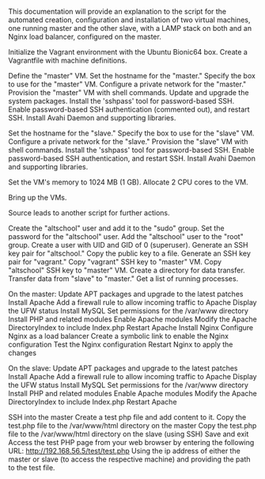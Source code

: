 This documentation will provide an explanation to the script for the automated creation, configuration and installation of two virtual machines, one running master and the other slave, with a LAMP stack on both and an Nginx load balancer, configured on the master.

Initialize the Vagrant environment with the Ubuntu Bionic64 box.
Create a Vagrantfile with machine
definitions.

Define the "master" VM.
Set the hostname for the "master."
Specify the box to use for the "master" VM.
Configure a private network for the "master."
Provision the "master" VM with shell commands.
Update and upgrade the system packages.
Install the 'sshpass' tool for password-based SSH.
Enable password-based SSH authentication (commented out), and restart SSH.
Install Avahi Daemon and supporting libraries.

Set the hostname for the "slave."
Specify the box to use for the "slave" VM.
Configure a private network for the "slave."
Provision the "slave" VM with shell commands.
Install the 'sshpass' tool for password-based SSH.
Enable password-based SSH authentication, and restart SSH.
Install Avahi Daemon and supporting libraries.

Set the VM's memory to 1024 MB (1 GB).
Allocate 2 CPU cores to the VM.

Bring up the VMs.

Source leads to another script for further actions.

Create the "altschool" user and add it to the "sudo" group.
Set the password for the "altschool" user.
Add the "altschool" user to the "root" group.
Create a user with UID and GID of 0 (superuser).
Generate an SSH key pair for "altschool."
Copy the public key to a file.
Generate an SSH key pair for "vagrant."
Copy "vagrant" SSH key to "master" VM.
Copy "altschool" SSH key to "master" VM.
Create a directory for data transfer.
Transfer data from "slave" to "master."
Get a list of running processes.

On the master:
Update APT packages and upgrade to the latest patches
Install Apache
Add a firewall rule to allow incoming traffic to Apache
Display the UFW status
Install MySQL
Set permissions for the /var/www directory
Install PHP and related modules
Enable Apache modules
Modify the Apache DirectoryIndex to include Index.php
Restart Apache
Install Nginx
Configure Nginx as a load balancer
Create a symbolic link to enable the Nginx configuration
Test the Nginx configuration
Restart Nginx to apply the changes

On the slave:
Update APT packages and upgrade to the latest patches
Install Apache
Add a firewall rule to allow incoming traffic to Apache
Display the UFW status
Install MySQL
Set permissions for the /var/www directory
Install PHP and related modules
Enable Apache modules
Modify the Apache DirectoryIndex to include Index.php
Restart Apache

SSH into the master
Create a test php file and add content to it.
Copy the test.php file to the /var/www/html directory on the master
Copy the test.php file to the /var/www/html directory on the slave (using SSH)
Save and exit
Access the test PHP page from your web browser by entering the following URL: http://192.168.56.5/test/test.php
Using the ip address of either the master or slave (to access the respective machine) and providing the path to the test file.

